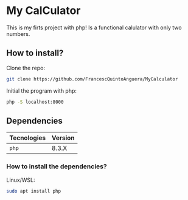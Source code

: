 # My CalCulator

This is my firts project with php! Is a functional calulator with only two numbers. 

## How to install?

Clone the repo:

```bash
git clone https://github.com/FrancescQuintoAnguera/MyCalculator
```

Initial the program with php:

```bash
php -S localhost:8000
```

## Dependencies

| Tecnologies | Version |
|-------------|---------|
|     `php`   |  8.3.X  |


### How to install the dependencies?

Linux/WSL:

```bash
sudo apt install php
```
